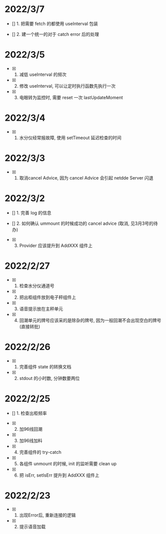 # 2022/3/7

- [] 1. 把需要 fetch 的都使用 useInterval 包装 

- [] 2. 建一个统一的对于 catch error 后的处理

# 2022/3/5

- [x] 1. 减低 useInterval 的频次

- [x] 2. 修改 useInterval, 可以让定时执行函数先执行一次

- [x] 3. 电眼转为监控时, 需要 reset 一次 lastUpdateMoment

# 2022/3/4

- [x] 1. 水分仪经常报故障, 使用 setTimeout 延迟检查的时间

# 2022/3/3

- [x] 1. 取消cancel Advice, 因为 cancel Advice 会引起 netdde Server 闪退 

# 2022/3/2

- [] 1. 完善 log 的信息

- [] 2. 如何确认 ummount 的时候成功的 cancel advice (取消, 见3月3号的待办)

- [x] 3. Provider 应该提升到 AddXXX 组件上

# 2022/2/27

- [x] 1. 检查水分仪通道号

- [x] 2. 把出柜组件放到电子秤组件上

- [x] 3. 语音提示放在主秤单元

- [x] 4. 回潮单元的牌号应该采的是除杂的牌号, 因为一般回潮不会出现空白的牌号(直接转批)

# 2022/2/26

- [x] 1. 完善组件 state 的转换文档

- [x] 2. stdout 的小时数, 分钟数要两位

# 2022/2/25

- [] 1. 检查出柜频率

- [x] 2. 加96线回潮

- [x] 3. 加96线加料

- [x] 4. 完善组件的 try-catch

- [x] 5. 各组件 unmount 的时候, init 的监听需要 clean up

- [x] 6. 把 isErr, setIsErr 提升到 AddXXX 组件上

# 2022/2/23

- [x] 1. 出现Error后, 重新连接的逻辑

- [x] 2. 提示语音加载

